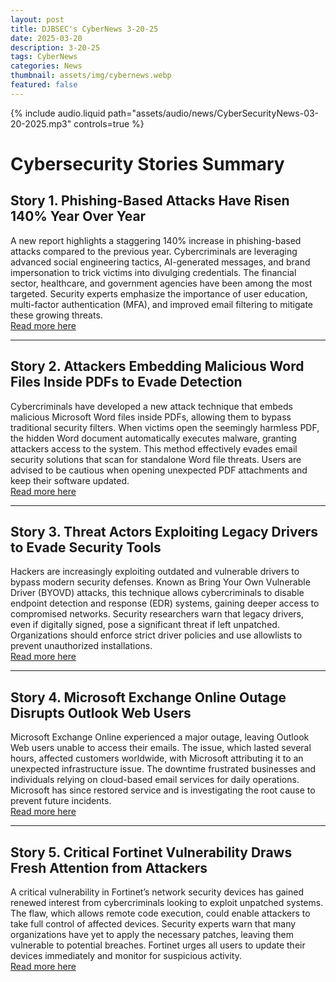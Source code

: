 ```yaml
---
layout: post
title: DJBSEC's CyberNews 3-20-25
date: 2025-03-20
description: 3-20-25
tags: CyberNews
categories: News
thumbnail: assets/img/cybernews.webp
featured: false
---
```



<div class="row mt-3">
    <div class="col-sm mt-3 mt-md-0">
        {% include audio.liquid path="assets/audio/news/CyberSecurityNews-03-20-2025.mp3" controls=true %}
    </div>
</div>

# Cybersecurity Stories Summary

## Story  1. Phishing-Based Attacks Have Risen 140% Year Over Year
A new report highlights a staggering 140% increase in phishing-based attacks compared to the previous year. Cybercriminals are leveraging advanced social engineering tactics, AI-generated messages, and brand impersonation to trick victims into divulging credentials. The financial sector, healthcare, and government agencies have been among the most targeted. Security experts emphasize the importance of user education, multi-factor authentication (MFA), and improved email filtering to mitigate these growing threats.  
[Read more here](https://www.securitymagazine.com/articles/101479-phishing-based-attacks-have-risen-140-year-over-year)

---

## Story  2. Attackers Embedding Malicious Word Files Inside PDFs to Evade Detection
Cybercriminals have developed a new attack technique that embeds malicious Microsoft Word files inside PDFs, allowing them to bypass traditional security filters. When victims open the seemingly harmless PDF, the hidden Word document automatically executes malware, granting attackers access to the system. This method effectively evades email security solutions that scan for standalone Word file threats. Users are advised to be cautious when opening unexpected PDF attachments and keep their software updated.  
[Read more here](https://cybersecuritynews.com/attackers-embedding-malicious-word-file-into-a-pdf/)

---

## Story  3. Threat Actors Exploiting Legacy Drivers to Evade Security Tools
Hackers are increasingly exploiting outdated and vulnerable drivers to bypass modern security defenses. Known as Bring Your Own Vulnerable Driver (BYOVD) attacks, this technique allows cybercriminals to disable endpoint detection and response (EDR) systems, gaining deeper access to compromised networks. Security researchers warn that legacy drivers, even if digitally signed, pose a significant threat if left unpatched. Organizations should enforce strict driver policies and use allowlists to prevent unauthorized installations.  
[Read more here](https://cybersecuritynews.com/threat-actors-exploiting-legacy-drivers/)

---

## Story  4. Microsoft Exchange Online Outage Disrupts Outlook Web Users
Microsoft Exchange Online experienced a major outage, leaving Outlook Web users unable to access their emails. The issue, which lasted several hours, affected customers worldwide, with Microsoft attributing it to an unexpected infrastructure issue. The downtime frustrated businesses and individuals relying on cloud-based email services for daily operations. Microsoft has since restored service and is investigating the root cause to prevent future incidents.  
[Read more here](https://www.bleepingcomputer.com/news/microsoft/microsoft-exchange-online-outage-affects-outlook-web-users/)

---

## Story  5. Critical Fortinet Vulnerability Draws Fresh Attention from Attackers
A critical vulnerability in Fortinet’s network security devices has gained renewed interest from cybercriminals looking to exploit unpatched systems. The flaw, which allows remote code execution, could enable attackers to take full control of affected devices. Security experts warn that many organizations have yet to apply the necessary patches, leaving them vulnerable to potential breaches. Fortinet urges all users to update their devices immediately and monitor for suspicious activity.  
[Read more here](https://www.darkreading.com/cyberattacks-data-breaches/critical-fortinet-vulnerability-draws-fresh-attention)